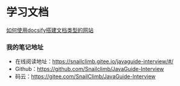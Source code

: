 # 学习文档

[如何使用docsify搭建文档类型的网站](./docs/how-to-use-docsify.md)

### 我的笔记地址

- 在线阅读地址：https://snailclimb.gitee.io/javaguide-interview/#/
- Github：https://github.com/Snailclimb/JavaGuide-Interview
- 码云：https://gitee.com/SnailClimb/JavaGuide-Interview

